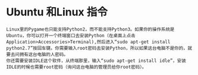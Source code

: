 # Ubuntu 和Linux 指令

    Linux里的Pygame也只能支持Python2，而不能支持Python3。如果你的操作系统是Ubuntu，你可以打开一个终端窗口去安装Python（在桌面上点击Application>Accessories>Terminal),然后进入“sudo apt-get install python2.7”按回车键。你需要输入root密码去安装Python，所以如果这台电脑不是你的，就要去问拥有这台电脑的人密码。
    你还需要安装IDLE这个软件，从终端那里，输入“sudo apt-get install idle”，安装IDLE的时候也需要root密码（询问这台电脑的管理员给你root密码）。